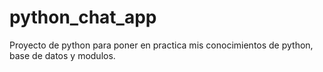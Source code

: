 # python_chat_app
Proyecto de python para poner en practica mis conocimientos de python, base de datos y modulos.
